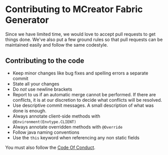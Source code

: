 # Contributing to MCreator Fabric Generator

Since we have limited time, we would love to accept pull requests to get things done. We've also put a few ground rules so that pull requests can be maintained easily and follow the same codestyle.

## Contributing to the code
* Keep minor changes like bug fixes and spelling errors a separate commit
* State all your changes
* Do *not* use newline brackets
* Report to us if an automatic merge cannot be performed. If there are conflicts, it is at our discretion to decide what conflicts will be resolved.
* Use descriptive commit messages. A small description of what was done is enough.
* Always annotate client-side methods with `@Environment(Envtype.CLIENT)`
* Always annotate overridden methods with `@Override`
* Follow java naming conventions
* Use the `this` keyword when referencing any non static fields

You must also follow the [Code Of Conduct](https://github.com/ClothCreators/MCreatorFabricGenerator/blob/1.15.2/CODE_OF_CONDUCT.md).
